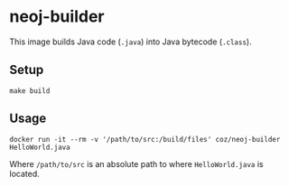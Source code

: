 # neoj-builder

This image builds Java code (`.java`) into Java bytecode (`.class`).

## Setup

```
make build
```

## Usage

```
docker run -it --rm -v '/path/to/src:/build/files' coz/neoj-builder HelloWorld.java
```

Where `/path/to/src` is an absolute path to where `HelloWorld.java` is located.